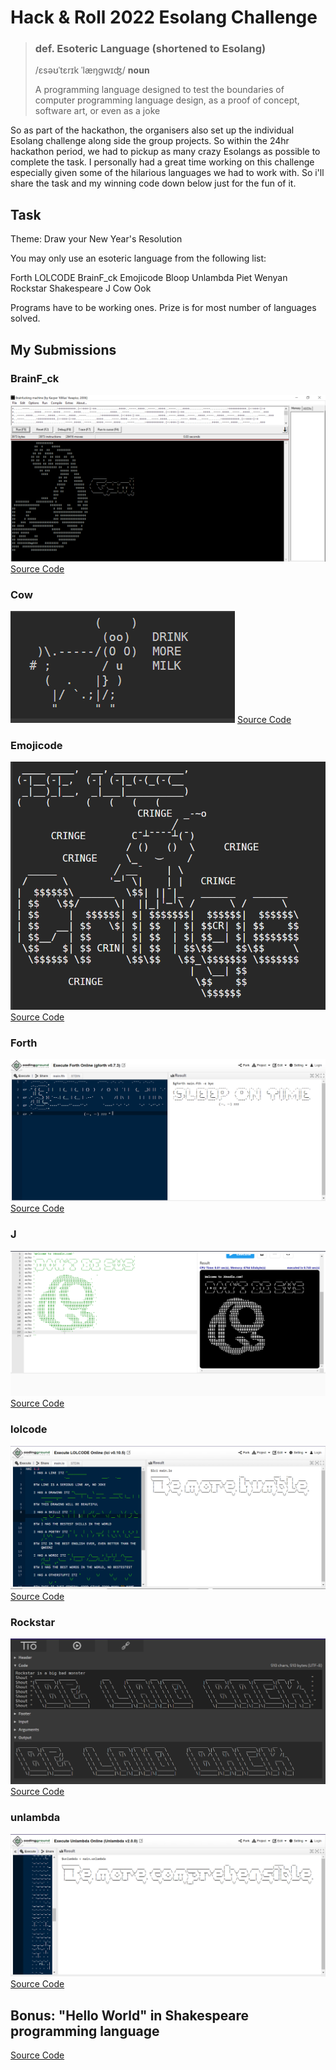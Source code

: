 # Hack & Roll 2022 Esolang Challenge

> ### def. Esoteric Language (shortened to Esolang)
> /ɛsəʊˈtɛrɪk ˈlæŋgwɪʤ/ **noun**
>
> A programming language designed to test the boundaries of computer programming language design, as a proof of concept, software art, or even as a joke

So as part of the hackathon, the organisers also set up the individual Esolang challenge along side the group projects. So within the 24hr hackathon period, we had to pickup as many crazy Esolangs as possible to complete the task. 
I personally had a great time working on this challenge especially given some of the hilarious languages we had to work with. So i'll share the task and my winning code down below just for the fun of it. 

## Task
Theme: Draw your New Year's Resolution

You may only use an esoteric language from the following list:

Forth
LOLCODE
BrainF_ck
Emojicode
Bloop
Unlambda
Piet
Wenyan
Rockstar
Shakespeare
J
Cow
Ook

Programs have to be working ones. Prize is for most number of languages solved.

## My Submissions
### BrainF_ck
![alt text](https://github.com/jjasim/H-R-2022-Esolang-Challenge/blob/main/images/Brainfuck.PNG)
[Source Code](https://github.com/jjasim/H-R-2022-Esolang-Challenge/blob/main/code/code.brainfuck)
### Cow
![alt text](https://github.com/jjasim/H-R-2022-Esolang-Challenge/blob/main/images/Cow2.PNG)
[Source Code](https://github.com/jjasim/H-R-2022-Esolang-Challenge/blob/main/code/code.cow)
### Emojicode
![alt text](https://github.com/jjasim/H-R-2022-Esolang-Challenge/blob/main/images/Emojicode_2.PNG)
[Source Code](https://github.com/jjasim/H-R-2022-Esolang-Challenge/blob/main/code/code.emojicode)
### Forth
![alt text](https://github.com/jjasim/H-R-2022-Esolang-Challenge/blob/main/images/forth.PNG)
[Source Code](https://github.com/jjasim/H-R-2022-Esolang-Challenge/blob/main/code/code.forth)
### J
![alt text](https://github.com/jjasim/H-R-2022-Esolang-Challenge/blob/main/images/J.PNG)
[Source Code](https://github.com/jjasim/H-R-2022-Esolang-Challenge/blob/main/code/code.j)
### lolcode
![alt text](https://github.com/jjasim/H-R-2022-Esolang-Challenge/blob/main/images/lolcode.PNG)
[Source Code](https://github.com/jjasim/H-R-2022-Esolang-Challenge/blob/main/code/code.lolcode)
### Rockstar
![alt text](https://github.com/jjasim/H-R-2022-Esolang-Challenge/blob/main/images/Rockstar.PNG)
[Source Code](https://github.com/jjasim/H-R-2022-Esolang-Challenge/blob/main/code/code.rockstar)
### unlambda
![alt text](https://github.com/jjasim/H-R-2022-Esolang-Challenge/blob/main/images/unlambda_2.PNG)
[Source Code](https://github.com/jjasim/H-R-2022-Esolang-Challenge/blob/main/code/code.unlambda)

## Bonus: "Hello World" in Shakespeare programming language
[Source Code](https://github.com/jjasim/H-R-2022-Esolang-Challenge/blob/main/code/code.shakespeare)

